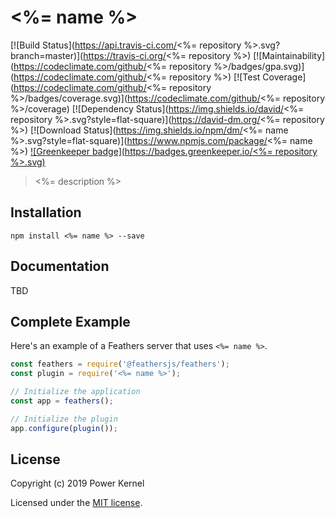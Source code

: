 # <%= name %>

[![Build Status](https://api.travis-ci.com/<%= repository %>.svg?branch=master)](https://travis-ci.org/<%= repository %>)
[![Maintainability](https://codeclimate.com/github/<%= repository %>/badges/gpa.svg)](https://codeclimate.com/github/<%= repository %>)
[![Test Coverage](https://codeclimate.com/github/<%= repository %>/badges/coverage.svg)](https://codeclimate.com/github/<%= repository %>/coverage)
[![Dependency Status](https://img.shields.io/david/<%= repository %>.svg?style=flat-square)](https://david-dm.org/<%= repository %>)
[![Download Status](https://img.shields.io/npm/dm/<%= name %>.svg?style=flat-square)](https://www.npmjs.com/package/<%= name %>)
[![Greenkeeper badge](https://badges.greenkeeper.io/<%= repository %>.svg)](https://greenkeeper.io/)

> <%= description %>

## Installation

```
npm install <%= name %> --save
```

## Documentation

TBD

## Complete Example

Here's an example of a Feathers server that uses `<%= name %>`. 

```js
const feathers = require('@feathersjs/feathers');
const plugin = require('<%= name %>');

// Initialize the application
const app = feathers();

// Initialize the plugin
app.configure(plugin());
```

## License

Copyright (c) 2019 Power Kernel

Licensed under the [MIT license](LICENSE).
